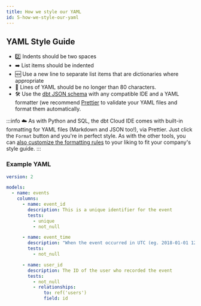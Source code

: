 ```yaml
---
title: How we style our YAML
id: 5-how-we-style-our-yaml
---
```


## YAML Style Guide

- 2️⃣ Indents should be two spaces
- ➡️ List items should be indented
- 🆕 Use a new line to separate list items that are dictionaries where appropriate
- 📏 Lines of YAML should be no longer than 80 characters.
- 🛠️ Use the [dbt JSON schema](https://github.com/dbt-labs/dbt-jsonschema) with any compatible IDE and a YAML formatter (we recommend [Prettier](https://prettier.io/) to validate your YAML files and format them automatically.

:::info
☁️ As with Python and SQL, the dbt Cloud IDE comes with built-in formatting for YAML files (Markdown and JSON too!), via Prettier. Just click the `Format` button and you're in perfect style. As with the other tools, you can [also customize the formatting rules](https://docs.getdbt.com/docs/cloud/dbt-cloud-ide/lint-format#format-yaml-markdown-json) to your liking to fit your company's style guide.
:::

### Example YAML

```yaml
version: 2

models:
  - name: events
    columns:
      - name: event_id
        description: This is a unique identifier for the event
        tests:
          - unique
          - not_null

      - name: event_time
        description: "When the event occurred in UTC (eg. 2018-01-01 12:00:00)"
        tests:
          - not_null

      - name: user_id
        description: The ID of the user who recorded the event
        tests:
          - not_null
          - relationships:
              to: ref('users')
              field: id
```
